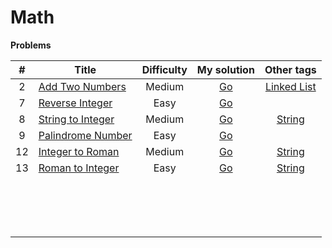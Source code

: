 # Math



**Problems**

|  #   | Title                                                        | Difficulty |                         My solution                          |                          Other tags                          |
| :--: | ------------------------------------------------------------ | :--------: | :----------------------------------------------------------: | :----------------------------------------------------------: |
|  2   | [Add Two Numbers](https://github.com/Apollo4634/LeetCode/blob/master/problem/linked_list/0002_AddTwoNumbers.md) |   Medium   | [Go](https://github.com/Apollo4634/LeetCode/blob/master/solution/linked_list/AddTwoNumbers.java) | [Linked List](https://github.com/Apollo4634/LeetCode/blob/master/solution/linked_list/linked_list.md) |
|  7   | [Reverse Integer](https://github.com/Apollo4634/LeetCode/blob/master/problem/math/0007_ReverseInteger.md) |    Easy    | [Go](https://github.com/Apollo4634/LeetCode/blob/master/solution/math/ReverseInteger.java) |                                                              |
|  8   | [String to Integer](https://github.com/Apollo4634/LeetCode/blob/master/problem/math/0008_StringToInteger.md) |   Medium   | [Go](https://github.com/Apollo4634/LeetCode/blob/master/solution/math/StringToInteger.java) | [String](https://github.com/Apollo4634/LeetCode/blob/master/solution/string/string.md) |
|  9   | [Palindrome Number](https://github.com/Apollo4634/LeetCode/blob/master/problem/math/0009_PalindromeNumber.md) |    Easy    | [Go](https://github.com/Apollo4634/LeetCode/blob/master/solution/math/PalindromeNumber.java) |                                                              |
|  12  | [Integer to Roman](https://github.com/Apollo4634/LeetCode/blob/master/problem/math/0012_IntegerToRoman.md) |   Medium   | [Go](https://github.com/Apollo4634/LeetCode/blob/master/solution/math/IntegerToRoman.java) | [String](https://github.com/Apollo4634/LeetCode/blob/master/solution/string/string.md) |
|  13  | [Roman to Integer](https://github.com/Apollo4634/LeetCode/blob/master/problem/math/0013_RomanToInteger.md) |    Easy    | [Go](https://github.com/Apollo4634/LeetCode/blob/master/solution/math/RomanToInteger.java) | [String](https://github.com/Apollo4634/LeetCode/blob/master/solution/string/string.md) |
|      |                                                              |            |                                                              |                                                              |
|      |                                                              |            |                                                              |                                                              |
|      |                                                              |            |                                                              |                                                              |
|      |                                                              |            |                                                              |                                                              |
|      |                                                              |            |                                                              |                                                              |
|      |                                                              |            |                                                              |                                                              |
|      |                                                              |            |                                                              |                                                              |
|      |                                                              |            |                                                              |                                                              |
|      |                                                              |            |                                                              |                                                              |
|      |                                                              |            |                                                              |                                                              |
|      |                                                              |            |                                                              |                                                              |
|      |                                                              |            |                                                              |                                                              |
|      |                                                              |            |                                                              |                                                              |
|      |                                                              |            |                                                              |                                                              |
|      |                                                              |            |                                                              |                                                              |
|      |                                                              |            |                                                              |                                                              |


